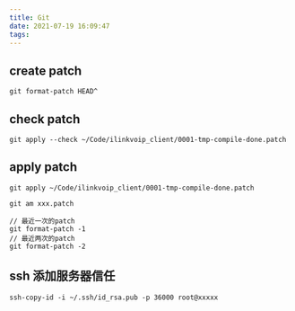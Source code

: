 ```yaml
---
title: Git
date: 2021-07-19 16:09:47
tags:
---
```


## create patch
`git format-patch HEAD^`

## check patch
`git apply --check ~/Code/ilinkvoip_client/0001-tmp-compile-done.patch`

## apply patch 
`git apply ~/Code/ilinkvoip_client/0001-tmp-compile-done.patch`

`git am xxx.patch`

```
// 最近一次的patch
git format-patch -1
// 最近两次的patch
git format-patch -2
```


## ssh 添加服务器信任
```
ssh-copy-id -i ~/.ssh/id_rsa.pub -p 36000 root@xxxxx

```